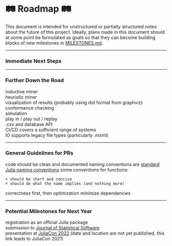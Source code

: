 # :railway_track: Roadmap :railway_track:

This document is intended for unstructured or partially structured notes about the future of this project. Ideally, plans made in this document should at some point be formulated as goals so that they can become building blocks of new milestones in [MILESTONES.md](./MILESTONES.md).




---

### Immediate Next Steps




---

### Further Down the Road

inductive miner  
heuristic miner  
visualization of results (probably using dot format from graphviz)  
conformance checking   
simulation   
play in / play out / replay   
.csv and database API   
CI/CD covers a sufficient range of systems   
IO supports legacy file types (particularly .mxml)   




---

### General Guidelines for PRs

code should be clean and documented
naming conventions are [standard Julia naming conventions](https://docs.julialang.org/en/v1/manual/style-guide/)
some conventions for functions: 

    + should be short and concise
    + should do what the name implies (and nothing more)
    
correctness first, then optimization
minimize dependencies




---

### Potential Milestones for Next Year

registration as an official Julia package   
submission to [Journal of Statistical Software](https://www.jstatsoft.org/index)   
presentation at [JuliaCon 2022](https://juliacon.org/2021/) (date and location are not yet published, this link leads to JuliaCon 2021)   




